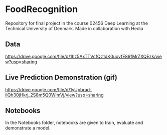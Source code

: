 # FoodRecognition
Repository for final project in the course 02456 Deep Learning at the Technical University of Denmark. Made in collaboration with Hedia

## Data
https://drive.google.com/file/d/1hz5AxTTVcfQz1dK0uoyfE89fMrZXQEzk/view?usp=sharing 

## Live Prediction Demonstration (gif)
https://drive.google.com/file/d/1yUpbrad-ilQh30jHkrj_2S8m5Q0WimVj/view?usp=sharing

## Notebooks
In the Notebooks folder, notebooks are given to train, evaluate and demonstrate a model.
